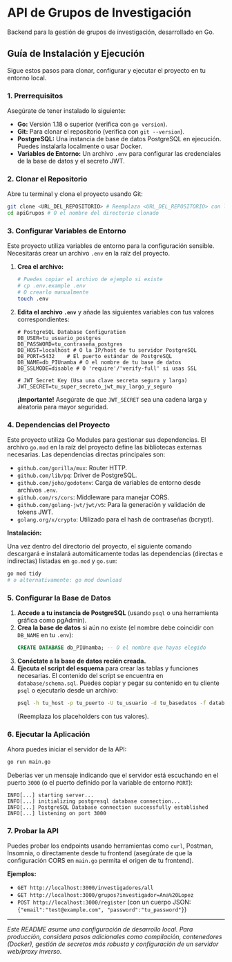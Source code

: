 # API de Grupos de Investigación

Backend para la gestión de grupos de investigación, desarrollado en Go.

## Guía de Instalación y Ejecución

Sigue estos pasos para clonar, configurar y ejecutar el proyecto en tu entorno local.

### 1. Prerrequisitos

Asegúrate de tener instalado lo siguiente:

*   **Go:** Versión 1.18 o superior (verifica con `go version`).
*   **Git:** Para clonar el repositorio (verifica con `git --version`).
*   **PostgreSQL:** Una instancia de base de datos PostgreSQL en ejecución. Puedes instalarla localmente o usar Docker.
*   **Variables de Entorno:** Un archivo `.env` para configurar las credenciales de la base de datos y el secreto JWT.

### 2. Clonar el Repositorio

Abre tu terminal y clona el proyecto usando Git:

```bash
git clone <URL_DEL_REPOSITORIO> # Reemplaza <URL_DEL_REPOSITORIO> con la URL real
cd apiGrupos # O el nombre del directorio clonado
```

### 3. Configurar Variables de Entorno

Este proyecto utiliza variables de entorno para la configuración sensible. Necesitarás crear un archivo `.env` en la raíz del proyecto.

1.  **Crea el archivo:**
    ```bash
    # Puedes copiar el archivo de ejemplo si existe
    # cp .env.example .env 
    # O crearlo manualmente
    touch .env 
    ```
2.  **Edita el archivo `.env`** y añade las siguientes variables con tus valores correspondientes:
    ```dotenv
    # PostgreSQL Database Configuration
    DB_USER=tu_usuario_postgres
    DB_PASSWORD=tu_contraseña_postgres
    DB_HOST=localhost # O la IP/host de tu servidor PostgreSQL
    DB_PORT=5432    # El puerto estándar de PostgreSQL
    DB_NAME=db_PIUnamba # O el nombre de tu base de datos
    DB_SSLMODE=disable # O 'require'/'verify-full' si usas SSL

    # JWT Secret Key (Usa una clave secreta segura y larga)
    JWT_SECRET=tu_super_secreto_jwt_muy_largo_y_seguro
    ```
    **¡Importante!** Asegúrate de que `JWT_SECRET` sea una cadena larga y aleatoria para mayor seguridad.

### 4. Dependencias del Proyecto

Este proyecto utiliza Go Modules para gestionar sus dependencias. El archivo `go.mod` en la raíz del proyecto define las bibliotecas externas necesarias. Las dependencias directas principales son:

*   `github.com/gorilla/mux`: Router HTTP.
*   `github.com/lib/pq`: Driver de PostgreSQL.
*   `github.com/joho/godotenv`: Carga de variables de entorno desde archivos `.env`.
*   `github.com/rs/cors`: Middleware para manejar CORS.
*   `github.com/golang-jwt/jwt/v5`: Para la generación y validación de tokens JWT.
*   `golang.org/x/crypto`: Utilizado para el hash de contraseñas (bcrypt).

**Instalación:**

Una vez dentro del directorio del proyecto, el siguiente comando descargará e instalará automáticamente todas las dependencias (directas e indirectas) listadas en `go.mod` y `go.sum`:

```bash
go mod tidy
# o alternativamente: go mod download
```

### 5. Configurar la Base de Datos

1.  **Accede a tu instancia de PostgreSQL** (usando `psql` o una herramienta gráfica como pgAdmin).
2.  **Crea la base de datos** si aún no existe (el nombre debe coincidir con `DB_NAME` en tu `.env`):
    ```sql
    CREATE DATABASE db_PIUnamba; -- O el nombre que hayas elegido
    ```
3.  **Conéctate a la base de datos recién creada.**
4.  **Ejecuta el script del esquema** para crear las tablas y funciones necesarias. El contenido del script se encuentra en `database/schema.sql`. Puedes copiar y pegar su contenido en tu cliente `psql` o ejecutarlo desde un archivo:
    ```bash
    psql -h tu_host -p tu_puerto -U tu_usuario -d tu_basedatos -f database/schema.sql
    ```
    (Reemplaza los placeholders con tus valores).

### 6. Ejecutar la Aplicación

Ahora puedes iniciar el servidor de la API:

```bash
go run main.go
```

Deberías ver un mensaje indicando que el servidor está escuchando en el puerto `3000` (o el puerto definido por la variable de entorno `PORT`):

```
INFO[...] starting server...
INFO[...] initializing postgresql database connection...
INFO[...] PostgreSQL Database connection successfully established
INFO[...] listening on port 3000
```

### 7. Probar la API

Puedes probar los endpoints usando herramientas como `curl`, Postman, Insomnia, o directamente desde tu frontend (asegúrate de que la configuración CORS en `main.go` permita el origen de tu frontend).

**Ejemplos:**

*   `GET http://localhost:3000/investigadores/all`
*   `GET http://localhost:3000/grupos?investigador=Ana%20Lopez`
*   `POST http://localhost:3000/register` (con un cuerpo JSON: `{"email":"test@example.com", "password":"tu_password"}`)

---

*Este README asume una configuración de desarrollo local. Para producción, considera pasos adicionales como compilación, contenedores (Docker), gestión de secretos más robusta y configuración de un servidor web/proxy inverso.*
